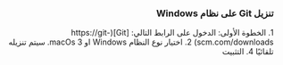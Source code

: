 

### <div dir=rtl> تنزيل Git على نظام Windows<dir>

<div dir=rtl>  
1. الخطوة الأولى: الدخول على الرابط التالي:  [Git](https://git-scm.com/downloads)
2. اختيار نوع النظام Windows او macOs
3. سيتم تنزيله تلقائيًا
4. التثبيت <dir>
